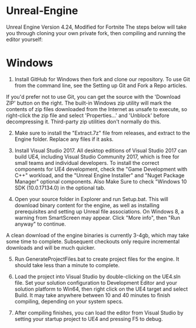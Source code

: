 # Unreal-Engine
 Unreal Engine Version 4.24, Modified for Fortnite
The steps below will take you through cloning your own private fork, then compiling and running the editor yourself:

# Windows

1. Install GitHub for Windows then fork and clone our repository. To use Git from the command line, see the Setting up Git and Fork a Repo articles.

If you'd prefer not to use Git, you can get the source with the 'Download ZIP' button on the right. The built-in Windows zip utility will mark the contents of zip files downloaded from the Internet as unsafe to execute, so right-click the zip file and select 'Properties...' and 'Unblock' before decompressing it. Third-party zip utilities don't normally do this.

2. Make sure to install the "Extract.7z" file from releases, and extract to the Engine folder. Replace any files if it asks.

3. Install Visual Studio 2017. All desktop editions of Visual Studio 2017 can build UE4, including Visual Studio Community 2017, which is free for small teams and individual developers. To install the correct components for UE4 development, check the "Game Development with C++" workload, and the "Unreal Engine Installer" and "Nuget Package Manager" optional components. Also Make Sure to check "Windows 10 SDK (10.0.17134.0) in the optional tab.

4. Open your source folder in Explorer and run Setup.bat. This will download binary content for the engine, as well as installing prerequisites and setting up Unreal file associations. On Windows 8, a warning from SmartScreen may appear. Click "More info", then "Run anyway" to continue.

A clean download of the engine binaries is currently 3-4gb, which may take some time to complete. Subsequent checkouts only require incremental downloads and will be much quicker.

5. Run GenerateProjectFiles.bat to create project files for the engine. It should take less than a minute to complete.

6. Load the project into Visual Studio by double-clicking on the UE4.sln file. Set your solution configuration to Development Editor and your solution platform to Win64, then right click on the UE4 target and select Build. It may take anywhere between 10 and 40 minutes to finish compiling, depending on your system specs.

7. After compiling finishes, you can load the editor from Visual Studio by setting your startup project to UE4 and pressing F5 to debug.

